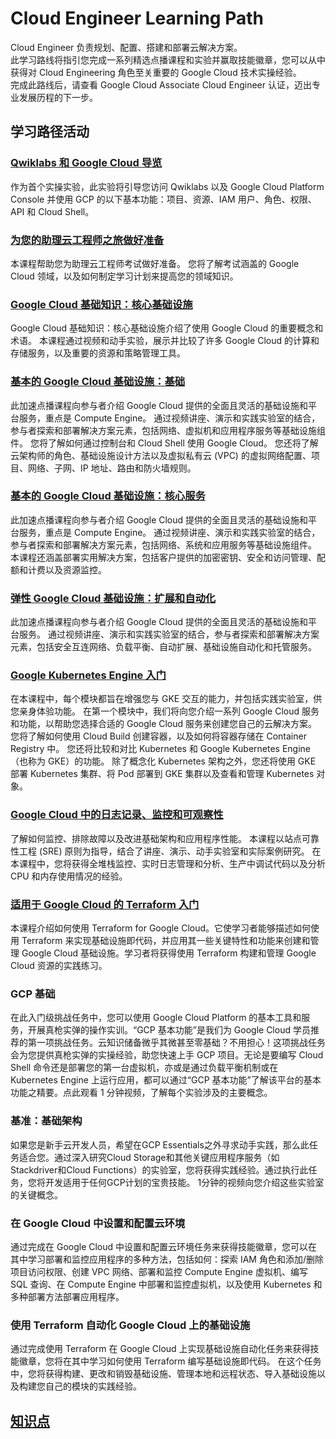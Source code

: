 # Cloud Engineer Learning Path
Cloud Engineer 负责规划、配置、搭建和部署云解决方案。  
此学习路线将指引您完成一系列精选点播课程和实验并赢取技能徽章，您可以从中获得对 Cloud Engineering 角色至关重要的 Google Cloud 技术实操经验。  
完成此路线后，请查看 Google Cloud Associate Cloud Engineer 认证，迈出专业发展历程的下一步。

## 学习路径活动
### [Qwiklabs 和 Google Cloud 导览](../GoogleCloudComputingFoundations/CloudComputingFundamentals.md#qwiklabs-和-google-cloud-导览-gsp282)
作为首个实操实验，此实验将引导您访问 Qwiklabs 以及 Google Cloud Platform Console 并使用 GCP 的以下基本功能：项目、资源、IAM 用户、角色、权限、API 和 Cloud Shell。

### [为您的助理云工程师之旅做好准备](./PreparingYourAssociateCloudEngineer.md)
本课程帮助您为助理云工程师考试做好准备。 您将了解考试涵盖的 Google Cloud 领域，以及如何制定学习计划来提高您的领域知识。

### [Google Cloud 基础知识：核心基础设施](./GoogleCloudFundamentals_CoreInfrastructure.md)
Google Cloud 基础知识：核心基础设施介绍了使用 Google Cloud 的重要概念和术语。 本课程通过视频和动手实验，展示并比较了许多 Google Cloud 的计算和存储服务，以及重要的资源和策略管理工具。

### [基本的 Google Cloud 基础设施：基础](./EssentialGoogleCloudInfra_Foundation.md)
此加速点播课程向参与者介绍 Google Cloud 提供的全面且灵活的基础设施和平台服务，重点是 Compute Engine。 通过视频讲座、演示和实践实验室的结合，参与者探索和部署解决方案元素，包括网络、虚拟机和应用程序服务等基础设施组件。 您将了解如何通过控制台和 Cloud Shell 使用 Google Cloud。 您还将了解云架构师的角色、基础设施设计方法以及虚拟私有云 (VPC) 的虚拟网络配置、项目、网络、子网、IP 地址、路由和防火墙规则。

### [基本的 Google Cloud 基础设施：核心服务](./EssentialGoogleCloudInfra_CoreServices.md)
此加速点播课程向参与者介绍 Google Cloud 提供的全面且灵活的基础设施和平台服务，重点是 Compute Engine。 通过视频讲座、演示和实践实验室的结合，参与者探索和部署解决方案元素，包括网络、系统和应用服务等基础设施组件。 本课程还涵盖部署实用解决方案，包括客户提供的加密密钥、安全和访问管理、配额和计费以及资源监控。

### [弹性 Google Cloud 基础设施：扩展和自动化](./ElasticGoogleCloudInfra_ScalingAndAutomation.md)
此加速点播课程向参与者介绍 Google Cloud 提供的全面且灵活的基础设施和平台服务。 通过视频讲座、演示和实践实验室的结合，参与者探索和部署解决方案元素，包括安全互连网络、负载平衡、自动扩展、基础设施自动化和托管服务。

### [Google Kubernetes Engine 入门](./GettingStartedWithGKE.md)
在本课程中，每个模块都旨在增强您与 GKE 交互的能力，并包括实践实验室，供您亲身体验功能。 在第一个模块中，我们将向您介绍一系列 Google Cloud 服务和功能，以帮助您选择合适的 Google Cloud 服务来创建您自己的云解决方案。 您将了解如何使用 Cloud Build 创建容器，以及如何将容器存储在 Container Registry 中。 您还将比较和对比 Kubernetes 和 Google Kubernetes Engine（也称为 GKE）的功能。 除了概念化 Kubernetes 架构之外，您还将使用 GKE 部署 Kubernetes 集群、将 Pod 部署到 GKE 集群以及查看和管理 Kubernetes 对象。

### [Google Cloud 中的日志记录、监控和可观察性](./LoggingMonitoringObservabilityInGoogleCloud.md)
了解如何监控、排除故障以及改进基础架构和应用程序性能。 本课程以站点可靠性工程 (SRE) 原则为指导，结合了讲座、演示、动手实验室和实际案例研究。 在本课程中，您将获得全堆栈监控、实时日志管理和分析、生产中调试代码以及分析 CPU 和内存使用情况的经验。

### [适用于 Google Cloud 的 Terraform 入门](./GettingStartedTerraform.md)
本课程介绍如何使用 Terraform for Google Cloud。它使学习者能够描述如何使用 Terraform 来实现基础设施即代码，并应用其一些关键特性和功能来创建和管理 Google Cloud 基础设施。学习者将获得使用 Terraform 构建和管理 Google Cloud 资源的实践练习。

### GCP 基础
在此入门级挑战任务中，您可以使用 Google Cloud Platform 的基本工具和服务，开展真枪实弹的操作实训。“GCP 基本功能”是我们为 Google Cloud 学员推荐的第一项挑战任务。云知识储备微乎其微甚至零基础？不用担心！这项挑战任务会为您提供真枪实弹的实操经验，助您快速上手 GCP 项目。无论是要编写 Cloud Shell 命令还是部署您的第一台虚拟机，亦或是通过负载平衡机制或在 Kubernetes Engine 上运行应用，都可以通过“GCP 基本功能”了解该平台的基本功能之精要。点此观看 1 分钟视频，了解每个实验涉及的主要概念。

### 基准：基础架构
如果您是新手云开发人员，希望在GCP Essentials之外寻求动手实践，那么此任务适合您。通过深入研究Cloud Storage和其他关键应用程序服务（如Stackdriver和Cloud Functions）的实验室，您将获得实践经验。通过执行此任务，您将开发适用于任何GCP计划的宝贵技能。 1分钟的视频向您介绍这些实验室的关键概念。

### 在 Google Cloud 中设置和配置云环境
通过完成在 Google Cloud 中设置和配置云环境任务来获得技能徽章，您可以在其中学习部署和监控应用程序的多种方法，包括如何：探索 IAM 角色和添加/删除项目访问权限、创建 VPC 网络、部署和监控 Compute Engine 虚拟机、编写 SQL 查询、在 Compute Engine 中部署和监控虚拟机，以及使用 Kubernetes 和多种部署方法部署应用程序。

### 使用 Terraform 自动化 Google Cloud 上的基础设施
通过完成使用 Terraform 在 Google Cloud 上实现基础设施自动化任务来获得技能徽章，您将在其中学习如何使用 Terraform 编写基础设施即代码。 在这个任务中，您将获得构建、更改和销毁基础设施、管理本地和远程状态、导入基础设施以及构建您自己的模块的实践经验。

## [知识点](./KnowledgePoint.md)